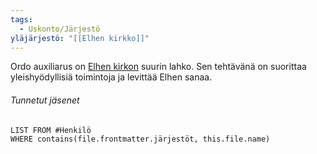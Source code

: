 ```yaml
---
tags:
  - Uskonto/Järjestö
yläjärjestö: "[[Elhen kirkko]]"
---
```

Ordo auxiliarus on [Elhen kirkon](Elhen%20kirkko.md) suurin lahko. Sen tehtävänä on suorittaa yleishyödyllisiä toimintoja ja levittää Elhen sanaa.


###### Tunnetut jäsenet
```dataview
LIST FROM #Henkilö 
WHERE contains(file.frontmatter.järjestöt, this.file.name)

```

